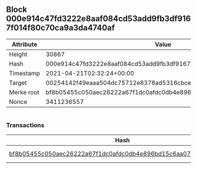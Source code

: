 ## Block 000e914c47fd3222e8aaf084cd53add9fb3df9167f014f80c70ca9a3da4740af

Attribute | Value
--- | ---
Height | 30867
Hash | 000e914c47fd3222e8aaf084cd53add9fb3df9167f014f80c70ca9a3da4740af
Timestamp | 2021-04-21T02:32:24+00:00
Target | 00254142f49eaaa504dc75712e8378ad5316cbcead634704b3734b6271167cc4
Merke root | bf8b05455c050aec26222a67f1dc0afdc0db4e896bd15c6aa07f96d380dcf4b7
Nonce | 3411236557

```

```

### Transactions

Hash | Amount
--- | ---
[bf8b05455c050aec26222a67f1dc0afdc0db4e896bd15c6aa07f96d380dcf4b7](bf8b05455c050aec26222a67f1dc0afdc0db4e896bd15c6aa07f96d380dcf4b7.md) | 10.00000000 SKEPTI 
